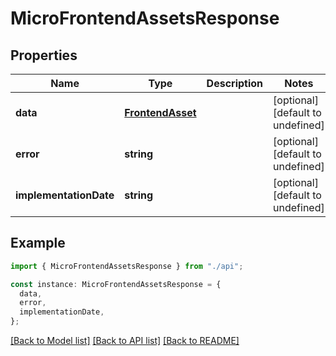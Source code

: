 # MicroFrontendAssetsResponse

## Properties

| Name                   | Type                                  | Description | Notes                             |
| ---------------------- | ------------------------------------- | ----------- | --------------------------------- |
| **data**               | [**FrontendAsset**](FrontendAsset.md) |             | [optional] [default to undefined] |
| **error**              | **string**                            |             | [optional] [default to undefined] |
| **implementationDate** | **string**                            |             | [optional] [default to undefined] |

## Example

```typescript
import { MicroFrontendAssetsResponse } from "./api";

const instance: MicroFrontendAssetsResponse = {
  data,
  error,
  implementationDate,
};
```

[[Back to Model list]](../README.md#documentation-for-models) [[Back to API list]](../README.md#documentation-for-api-endpoints) [[Back to README]](../README.md)
